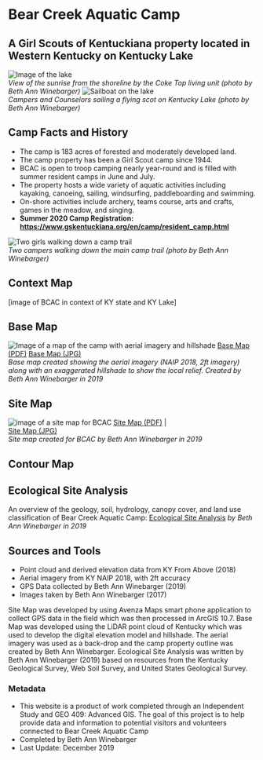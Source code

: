 # Bear Creek Aquatic Camp
## A Girl Scouts of Kentuckiana property located in Western Kentucky on Kentucky Lake

![Image of the lake](photos/IMG_3575.jpg)    
_View of the sunrise from the shoreline by the Coke Top living unit (photo by Beth Ann Winebarger)_
![Sailboat on the lake](photos\image2.jpg)    
_Campers and Counselors sailing a flying scot on Kentucky Lake (photo by Beth Ann Winebarger)_


## Camp Facts and History
* The camp is 183 acres of forested and moderately developed land.
* The camp property has been a Girl Scout camp since 1944.
* BCAC is open to troop camping nearly year-round and is filled with summer resident camps in June and July.
* The property hosts a wide variety of aquatic activities including kayaking, canoeing, sailing, windsurfing, paddleboarding and swimming. 
* On-shore activities include archery, teams course, arts and crafts, games in the meadow, and singing.
* __Summer 2020 Camp Registration: https://www.gskentuckiana.org/en/camp/resident_camp.html__


![Two girls walking down a camp trail](photos\image1.jpg)    
 _Two campers walking down the main camp trail (photo by Beth Ann Winebarger)_

## Context Map
[image of BCAC in context of KY state and KY Lake]


## Base Map
![Image of a map of the camp with aerial imagery and hillshade](basemap\bcac.jpg)
[Base Map (PDF)](basemap\Layout.pdf)
[Base Map (JPG)](basemap\bcac.jpg)    
_Base map created showing the aerial imagery (NAIP 2018, 2ft imagery) along with an exaggerated hillshade to show the local relief. Created by Beth Ann Winebarger in 2019_


## Site Map
![image of a site map for BCAC](sitemap\BCAC_Draft_2.jpg)
[Site Map (PDF)](sitemap\Update_10_15_19_BCAC.pdf)     |      
[Site Map (JPG)](sitemap\BCAC_Draft_2.jpg)    
_Site map created for BCAC by Beth Ann Winebarger in 2019_



## Contour Map

## Ecological Site Analysis
An overview of the geology, soil, hydrology, canopy cover, and land use classification of Bear Creek Aquatic Camp: 
[Ecological Site Analysis](site_analysis.md) 
_by Beth Ann Winebarger in 2019_

## Sources and Tools
* Point cloud and derived elevation data from KY From Above (2018)
* Aerial imagery from KY NAIP 2018, with 2ft accuracy
* GPS Data collected by Beth Ann Winebarger (2019)
* Images taken by Beth Ann Winebarger (2017)

Site Map was developed by using Avenza Maps smart phone application to collect GPS data in the field which was then processed in ArcGIS 10.7. 
Base Map was developed using the LiDAR point cloud of Kentucky which was used to develop the digital elevation model and hillshade. The aerial imagery was used as a back-drop and the camp property outline was created by Beth Ann Winebarger.
Ecological Site Analysis was written by Beth Ann Winebarger (2019) based on resources from the Kentucky Geological Survey, Web Soil Survey, and United States Geological Survey. 



### Metadata
* This website is a product of work completed through an Independent Study and GEO 409: Advanced GIS.
The goal of this project is to help provide data and information to potential visitors and volunteers connected to Bear Creek Aquatic Camp
* Completed by Beth Ann Winebarger
* Last Update: December 2019